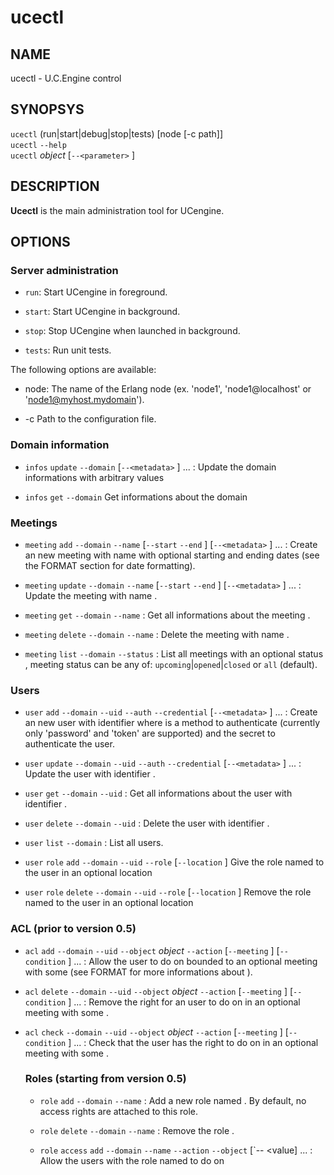 # ucectl

## NAME
ucectl - U.C.Engine control

## SYNOPSYS

`ucectl` (run|start|debug|stop|tests) [node [-c path]] <br />
`ucectl` `--help` <br />
`ucectl` *object* <action> [`--<parameter>` <value>] <br />

## DESCRIPTION

**Ucectl** is the main administration tool for UCengine.

## OPTIONS

### Server administration

  * `run`:
    Start UCengine in foreground.

  * `start`:
    Start UCengine in background.

  * `stop`:
    Stop UCengine when launched in background.

  * `tests`:
    Run unit tests.

The following options are available:

  * node:
    The name of the Erlang node (ex. 'node1', 'node1@localhost' or 'node1@myhost.mydomain').

  * -c <path>
    Path to the configuration file.

### Domain information

  * `infos` `update` `--domain` <domain>  [`--<metadata>` <value>] ... :
    Update the domain <domain> informations with arbitrary values

  * `infos` `get` `--domain` <domain>
    Get informations about the domain <domain>

### Meetings

  * `meeting` `add` `--domain` <domain> `--name` <name> [`--start` <date> `--end` <date>] [`--<metadata>` <value>] ... :
    Create an new meeting with name <name> with optional starting and ending dates (see the FORMAT section for date formatting).

  * `meeting` `update` `--domain` <domain> `--name` <name> [`--start` <date> `--end` <date>] [`--<metadata>` <value>] ... :
    Update the meeting with name <name>.

  * `meeting` `get` `--domain` <domain> `--name` <name>:
    Get all informations about the meeting <name>.

  * `meeting` `delete` `--domain` <domain> `--name` <name>:
    Delete the meeting with name <name>.

  * `meeting` `list` `--domain` <domain> `--status` <status>:
    List all meetings with an optional status <status>, meeting status can be any of: `upcoming`|`opened`|`closed` or `all` (default).

### Users

  * `user` `add` `--domain` <domain> `--uid` <uid> `--auth` <auth> `--credential` <credential> [`--<metadata>` <value>] ... :
    Create an new user with identifier <uid> where <auth> is a method to authenticate (currently only 'password' and 'token' are supported) and <credential> the secret to authenticate the user.

  * `user` `update` `--domain` <domain> `--uid` <uid> `--auth` <auth> `--credential` <credential> [`--<metadata>` <value>] ... :
    Update the user with identifier <uid>.

  * `user` `get` `--domain` <domain> `--uid` <uid>:
    Get all informations about the user with identifier <uid>.

  * `user` `delete` `--domain` <domain> `--uid` <uid>:
    Delete the user with identifier <uid>.

  * `user` `list` `--domain` <domain>:
    List all users.

  * `user` `role` `add` `--domain` <domain> `--uid` <uid> `--role` <role> [`--location` <location>]
    Give the role named <role> to the user <uid> in an optional location <location>

  * `user` `role` `delete` `--domain` <domain> `--uid` <uid> `--role` <role> [`--location` <location>]
    Remove the role named <role> to the user <uid> in an optional location <location>

### ACL (prior to version 0.5)

  * `acl` `add` `--domain` <domain> `--uid` <uid> `--object` *object* `--action` <action> [`--meeting` <meeting>] [`--condition` <value>] ... :
    Allow the user <uid> to do <action> on <object> bounded to an optional meeting <meeting> with some <conditions> (see FORMAT for more informations about <conditions>).

  * `acl` `delete` `--domain` <domain> `--uid` <uid> `--object` *object* `--action` <action> [`--meeting` <meeting>] [`--condition` <value>] ... :
    Remove the right for an user <uid> to do <action> on <object> in an optional meeting <meeting> with some <conditions>.

  * `acl` `check` `--domain` <domain> `--uid` <uid> `--object` *object* `--action` <action> [`--meeting` <meeting>] [`--condition` <value>] ... :
    Check that the user <uid> has the right to do <action> on <object> in an optional meeting <meeting> with some <conditions>.

### Roles (starting from version 0.5)

  * `role` `add` `--domain` <domain> `--name` <name> :
  Add a new role named <name>. By default, no access rights are attached to this role.

  * `role` `delete` `--domain` <domain> `--name` <name> :
  Remove the role <name>.

  * `role` `access` `add` `--domain` <domain> `--name` <name> `--action` <action> `--object` <object> [`--<condition> <value] ... :
  Allow the users with the role named <name> to do <action> on <object> with some <conditions> (see FORMAT for more informations about <conditions>).

  * `role` `access` `delete` `--domain` <domain> `--name` <name> `--action` <action> `--object` <object> [`--<condition> <value] ... :
  Remove the right for the users with the role named <name> to do <action> on <object> with some <conditions>.

  * `role` `access` `check` `--domain` <domain> `--uid` <uid> `--location` <location> `--action` <action> `--object` <object> [`--<condition> <value] ... :
  Check that the user <uid> has the right to do <action> on <object> in an optional location <location> with some <conditions>.

## FORMAT

  - `<date>`:
    ISO8601 formatted date (ex. '2010-25-12 00:00:01').

  - `metadata`:
    meetings can hold an unlimited amount of metadata as a `key`=<value> store. Any arguments of the command line which are not part of the expected parameters are automatically added to the metadata of the object.

  - `conditions`:
    Just like `metadata` a list of conditions is created with all the command line arguments that are not used by the method itself. The list of conditions that can be used depend on the `object` and `action` used.

## NODE

  It is possible to specify the Erlang node name of U.C.Engine with
  the `--node` argument. This option can be useful when `ucectl` could
  not find the U.C.Engine node name automatically. For example, if the
  U.C.Engine node name is `ucengine@myserver.com`:

  * `demo` `start` `--node` ucengine@myserver.com

## EXAMPLES

List all meetings:
    ucectl meeting list --domain localhost

Only keep the closed|opened|upcoming meetings:
    ucectl meeting list --domain localhost --status closed
    ucectl meeting list --domain localhost --status opened
    ucectl meeting list --domain localhost --status upcoming

Create a new meeting 'Christmas dinner':
    ucectl meeting add --domain localhost --name 'Christmas dinner' --start '2010-24-12 20:30:00'
                       --end '2010-25-12 03:00:00' --appetizer 'Chips'

Make it frenchier:
    ucectl meeting update --domain localhost --name 'Christmas dinner' --start '2010-24-12 20:30:00'
                          --end '2010-25-12 07:00:00' --appetizer 'Snails'

And delete it:
ucectl meeting list --domain localhost  ucectl meeting delete --domain localhost --name 'Christmas dinner'

Create a new user 'Chuck' with a password set to 'Norris' with his nickname in the metadata:
    ucectl user add --domain localhost --uid 'Chuck' --auth 'password' --credential 'Norris'
                    --nickname 'Colonel Braddock'

Update the user with a stronger password and a different nickname:
    ucectl user update --domain localhost --uid 'Chuck' --auth 'password' --credential '835dc9b5fa0ffa8'
                       --nickname 'Cordell Walker'

Create a new role called 'ranger':
    ucectl role add --domain localhost --name ranger

Give this role to Chuck in Texas:
    ucectl user role add --domain localhost --uid chuck --role ranger --location 'texas'

Add the right to the 'ranger' users to protect the law:
    ucectl role access add --domain localhost --name ranger --action kick --object butt --badguy yes

Delete this right:
    ucectl role access delete --domain localhost --name ranger --action kick --object butt --badguy yes

Delete the role:
    ucectl role delete --domain localhost --name ranger

And delete the user 'Chuck':
    ucectl user delete --domain localhost --uid 'Chuck'
